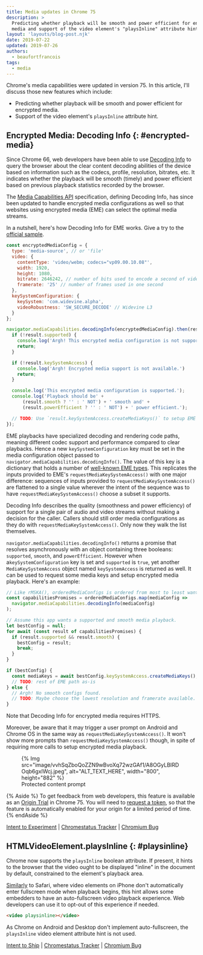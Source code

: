 ```yaml
---
title: Media updates in Chrome 75
description: >
  Predicting whether playback will be smooth and power efficient for encrypted
  media and support of the video element's "playsInline" attribute hint.
layout: 'layouts/blog-post.njk'
date: 2019-07-22
updated: 2019-07-26
authors:
  - beaufortfrancois
tags:
  - media
---
```


Chrome's media capabilities were updated in version 75. In this article, I'll
discuss those new features which include:

- Predicting whether playback will be smooth and power efficient for encrypted
  media.
- Support of the video element's `playsInline` attribute hint.

## Encrypted Media: Decoding Info  {: #encrypted-media}

Since Chrome 66, web developers have been able to use [Decoding Info] to
query the browser about the clear content decoding abilities of the device based
on information such as the codecs, profile, resolution, bitrates, etc. It
indicates whether the playback will be smooth (timely) and power efficient based
on previous playback statistics recorded by the browser.

The [Media Capabilities API] specification, defining Decoding Info, has since
been updated to handle encrypted media configurations as well so that websites
using encrypted media (EME) can select the optimal media streams.

In a nutshell, here's how Decoding Info for EME works. Give a try to the
[official sample].

```js
const encryptedMediaConfig = {
  type: 'media-source', // or 'file'
  video: {
    contentType: 'video/webm; codecs="vp09.00.10.08"',
    width: 1920,
    height: 1080,
    bitrate: 2646242, // number of bits used to encode a second of video
    framerate: '25' // number of frames used in one second
  },
  keySystemConfiguration: {
    keySystem: 'com.widevine.alpha',
    videoRobustness: 'SW_SECURE_DECODE' // Widevine L3
  }
};

navigator.mediaCapabilities.decodingInfo(encryptedMediaConfig).then(result => {
  if (!result.supported) {
    console.log('Argh! This encrypted media configuration is not supported.');
    return;
  }

  if (!result.keySystemAccess) {
    console.log('Argh! Encrypted media support is not available.')
    return;
  }

  console.log('This encrypted media configuration is supported.');
  console.log('Playback should be' +
      (result.smooth ? '' : ' NOT') + ' smooth and' +
      (result.powerEfficient ? '' : ' NOT') + ' power efficient.');

  // TODO: Use `result.keySystemAccess.createMediaKeys()` to setup EME playback.
});
```

EME playbacks have specialized decoding and rendering code paths, meaning
different codec support and performance compared to clear playbacks. Hence a new
`keySystemConfiguration` key must be set in the media configuration object
passed to `navigator.mediaCapabilities.decodingInfo()`. The value of this key is
a dictionary that holds a number of [well-known EME types]. This replicates the
inputs provided to EME's `requestMediaKeySystemAccess()` with one major
difference: sequences of inputs provided to `requestMediaKeySystemAccess()`
are flattened to a single
value wherever the intent of the sequence was to have `requestMediaKeySystemAccess()`
choose a subset it supports.

Decoding Info describes the quality (smoothness and power efficiency) of
support for a single pair of audio and video streams without making a decision
for the caller. Callers should still order media configurations as they do with
`requestMediaKeySystemAccess()`. Only now they walk the list themselves.

`navigator.mediaCapabilities.decodingInfo()` returns a promise that resolves
asynchronously with an object containing three booleans: `supported`, `smooth`,
and `powerEfficient`. However when a`keySystemConfiguration` key is set and
`supported` is `true`, yet another `MediaKeySystemAccess` object named
`keySystemAccess` is returned as well. It can be used to request some media keys
and setup encrypted media playback. Here's an example:

```js
// Like rMSKA(), orderedMediaConfigs is ordered from most to least wanted.
const capabilitiesPromises = orderedMediaConfigs.map(mediaConfig =>
  navigator.mediaCapabilities.decodingInfo(mediaConfig)
);

// Assume this app wants a supported and smooth media playback.
let bestConfig = null;
for await (const result of capabilitiesPromises) {
  if (result.supported && result.smooth) {
    bestConfig = result;
    break;
  }
}

if (bestConfig) {
  const mediaKeys = await bestConfig.keySystemAccess.createMediaKeys();
  // TODO: rest of EME path as-is
} else {
  // Argh! No smooth configs found.
  // TODO: Maybe choose the lowest resolution and framerate available.
}
```

Note that Decoding Info for encrypted media requires HTTPS.

Moreover, be aware that it may trigger a user prompt on Android and Chrome OS in
the same way as `requestMediaKeySystemAccess()`. It won't show more prompts than
`requestMediaKeySystemAccess()` though, in spite of
requiring more calls to setup encrypted media playback.

<figure>
  {% Img src="image/vvhSqZboQoZZN9wBvoXq72wzGAf1/A8OGyLBIRDOqb6gxlWcj.jpeg", alt="ALT_TEXT_HERE", width="800", height="882" %}
  <figcaption>
    Protected content prompt
  </figcaption>
</figure>

{% Aside %}
To get feedback from web developers, this feature is available as an
[Origin Trial] in Chrome 75. You will need to [request a token], so that the
feature is automatically enabled for your origin for a limited period
of time. 
{% endAside %}

[Intent to Experiment](https://groups.google.com/a/chromium.org/d/topic/blink-dev/eA9uG98td5U/discussion) &#124;
[Chromestatus Tracker](https://www.chromestatus.com/feature/5765900795904000) &#124;
[Chromium Bug](https://bugs.chromium.org/p/chromium/issues/detail?id=907909)

## HTMLVideoElement.playsInline {: #playsinline}

Chrome now supports the `playsInline` boolean attribute. If present, it hints to
the browser that the video ought to be displayed "inline" in the document by
default, constrained to the element's playback area.

[Similarly] to Safari, where video elements on iPhone don't automatically enter
fullscreen mode when playback begins, this hint allows some embedders to have an
auto-fullscreen video playback experience. Web developers can use it to opt-out
of this experience if needed.

```html
<video playsinline></video>
```

As Chrome on Android and Desktop don't implement auto-fullscreen, the
`playsInline` video element attribute hint is not used.

[Intent to Ship](https://groups.google.com/a/chromium.org/forum/#!msg/blink-dev/0TJyePKiegs/lgU0hLyyCwAJ) &#124;
[Chromestatus Tracker](https://www.chromestatus.com/feature/5402804803862528) &#124;
[Chromium Bug](https://bugs.chromium.org/p/chromium/issues/detail?id=943877)

<!-- lint disable definition-case -->

[Decoding Info]: /blog/media-updates-in-chrome-63-64#media-capabilities-decoding-info-api
[Media Capabilities API]: https://wicg.github.io/media-capabilities
[official sample]: https://googlechrome.github.io/samples/media-capabilities/decoding-info-eme
[well-known EME types]: https://wicg.github.io/media-capabilities/#dictdef-mediacapabilitieskeysystemconfiguration
[Origin Trial]: https://github.com/GoogleChrome/OriginTrials/blob/gh-pages/developer-guide.md
[request a token]: https://developers.chrome.com/origintrials
[Similarly]: https://webkit.org/blog/6784/new-video-policies-for-ios/
